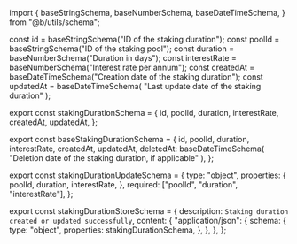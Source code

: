 import {
  baseStringSchema,
  baseNumberSchema,
  baseDateTimeSchema,
} from "@b/utils/schema";

const id = baseStringSchema("ID of the staking duration");
const poolId = baseStringSchema("ID of the staking pool");
const duration = baseNumberSchema("Duration in days");
const interestRate = baseNumberSchema("Interest rate per annum");
const createdAt = baseDateTimeSchema("Creation date of the staking duration");
const updatedAt = baseDateTimeSchema(
  "Last update date of the staking duration"
);

export const stakingDurationSchema = {
  id,
  poolId,
  duration,
  interestRate,
  createdAt,
  updatedAt,
};

export const baseStakingDurationSchema = {
  id,
  poolId,
  duration,
  interestRate,
  createdAt,
  updatedAt,
  deletedAt: baseDateTimeSchema(
    "Deletion date of the staking duration, if applicable"
  ),
};

export const stakingDurationUpdateSchema = {
  type: "object",
  properties: {
    poolId,
    duration,
    interestRate,
  },
  required: ["poolId", "duration", "interestRate"],
};

export const stakingDurationStoreSchema = {
  description: `Staking duration created or updated successfully`,
  content: {
    "application/json": {
      schema: {
        type: "object",
        properties: stakingDurationSchema,
      },
    },
  },
};
